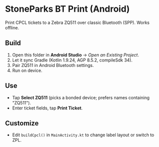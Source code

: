 # StoneParks BT Print (Android)
Print CPCL tickets to a Zebra ZQ511 over classic Bluetooth (SPP). Works offline.

## Build
1. Open this folder in **Android Studio** → *Open an Existing Project*.
2. Let it sync Gradle (Kotlin 1.9.24, AGP 8.5.2, compileSdk 34).
3. Pair ZQ511 in Android Bluetooth settings.
4. Run on device.

## Use
- Tap **Select ZQ511** (picks a bonded device; prefers names containing "ZQ511").
- Enter ticket fields, tap **Print Ticket**.

## Customize
- Edit `buildCpcl()` in `MainActivity.kt` to change label layout or switch to ZPL.
